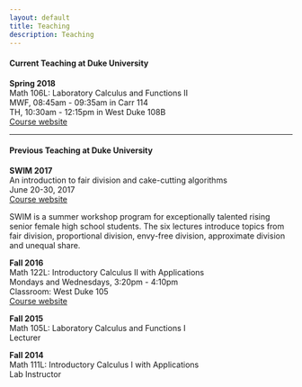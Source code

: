```yaml
---
layout: default
title: Teaching
description: Teaching
---
```


#### Current Teaching at Duke University <br />
**Spring 2018** <br />
Math 106L: Laboratory Calculus and Functions II <br />
MWF, 08:45am - 09:35am in Carr 114 <br />
TH, 10:30am - 12:15pm in West Duke 108B <br />
[Course website](/math106/index.html)
<hr />

#### Previous Teaching at Duke University <br />

**SWIM 2017** <br />
An introduction to fair division and cake-cutting algorithms <br />
June 20-30, 2017 <br />
[Course website](/swim.html) <br />

SWIM is a summer workshop program for exceptionally talented rising senior female high school students. The six lectures introduce topics from fair division, proportional division, envy-free division, approximate division and unequal share.


**Fall 2016** <br />
  Math 122L: Introductory Calculus II with Applications <br /> 
  Mondays and Wednesdays, 3:20pm - 4:10pm <br /> 
  Classroom: West Duke 105<br /> 
  [Course website](/calculus2/index.html) 
 
**Fall 2015** <br />
Math 105L: Laboratory Calculus and Functions I <br /> 
Lecturer

**Fall 2014** <br />
Math 111L: Introductory Calculus I with Applications <br />
Lab Instructor

